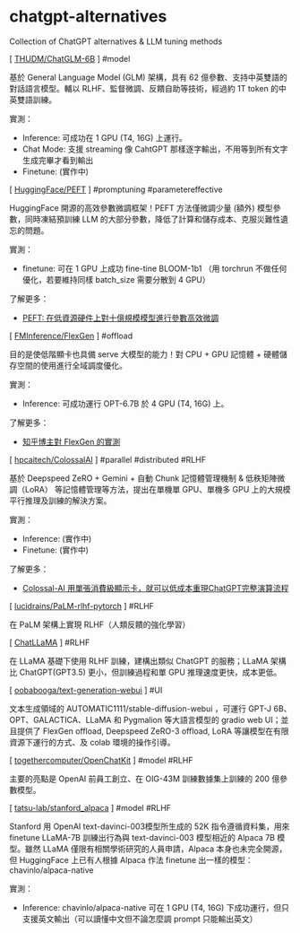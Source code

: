 # chatgpt-alternatives
Collection of ChatGPT alternatives &amp; LLM tuning methods

[ [THUDM/ChatGLM-6B](https://github.com/THUDM/ChatGLM-6B) ]  #model

基於 General Language Model (GLM) 架構，具有 62 億參數、支持中英雙語的對話語言模型。輔以 RLHF、監督微調、反饋自助等技術，經過約 1T token 的中英雙語訓練。

實測：
- Inference: 可成功在 1 GPU (T4, 16G) 上運行。
- Chat Mode: 支援 streaming 像 CahtGPT 那樣逐字輸出，不用等到所有文字生成完畢才看到輸出
- Finetune: (實作中)


[ [HuggingFace/PEFT](https://github.com/huggingface/peft) ]  #promptuning #parametereffective

HuggingFace 開源的高效參數微調框架！PEFT 方法僅微調少量 (額外) 模型參數，同時凍結預訓練 LLM 的大部分參數，降低了計算和儲存成本、克服災難性遺忘的問題。

實測：
- finetune: 可在 1 GPU 上成功 fine-tine BLOOM-1b1 （用 torchrun 不做任何優化，若要維持同樣 batch_size 需要分散到 4 GPU）

了解更多：
- [PEFT: 在低資源硬件上對十億規模模型進行參數高效微調](https://blog.csdn.net/HuggingFace/article/details/129292898)

[ [FMInference/FlexGen](https://github.com/FMInference/FlexGen) ]  #offload

目的是使低階顯卡也具備 serve 大模型的能力！對 CPU + GPU 記憶體 + 硬體儲存空間的使用進行全域調度優化。

實測：
- Inference: 可成功運行 OPT-6.7B 於 4 GPU (T4, 16G) 上。

了解更多：
- [知乎博主對 FlexGen 的實測](https://zhuanlan.zhihu.com/p/610853654)

[ [hpcaitech/ColossalAI](https://github.com/hpcaitech/ColossalAI) ]  #parallel #distributed #RLHF

基於 Deepspeed ZeRO + Gemini + 自動 Chunk 記憶體管理機制 & 低秩矩陣微調（LoRA） 等記憶體管理等方法，提出在單機單 GPU、單機多 GPU 上的大規模平行推理及訓練的解決方案。 

實測：
- Inference: (實作中)
- Finetune: (實作中)

了解更多：
- [Colossal-AI 用單張消費級顯示卡，就可以低成本重現ChatGPT完整演算流程](https://www.techbang.com/posts/104007-chatgpt-colossalai-graphics-card)

[ [lucidrains/PaLM-rlhf-pytorch](https://github.com/lucidrains/PaLM-rlhf-pytorch) ]  #RLHF

在 PaLM 架構上實現 RLHF（人類反饋的強化學習）


[ [ChatLLaMA](https://github.com/juncongmoo/chatllama) ]  #RLHF

在 LLaMA 基礎下使用 RLHF 訓練，建構出類似 ChatGPT 的服務；LLaMA 架構比 ChatGPT(GPT3.5) 更小，但訓練過程和單 GPU 推理速度更快，成本更低。


[ [oobabooga/text-generation-webui](https://github.com/oobabooga/text-generation-webui) ]  #UI

文本生成領域的 AUTOMATIC1111/stable-diffusion-webui ，可運行 GPT-J 6B、OPT、GALACTICA、LLaMA 和 Pygmalion 等大語言模型的 gradio web UI；並且提供了 FlexGen offload, Deepspeed ZeRO-3 offload, LoRA 等讓模型在有限資源下運行的方式、及 colab 環境的操作引導。


[ [togethercomputer/OpenChatKit](https://github.com/togethercomputer/OpenChatKit) ]  #model #RLHF

主要的亮點是 OpenAI 前員工創立、在 OIG-43M 訓練數據集上訓練的 200 億參數模型。


[ [tatsu-lab/stanford_alpaca](https://github.com/tatsu-lab/stanford_alpaca) ]  #model #RLHF

Stanford 用 OpenAI text-davinci-003模型所生成的 52K 指令遵循資料集，用來 finetune LLaMA-7B 訓練出行為與 text-davinci-003 模型相近的 Alpaca 7B 模型。雖然 LLaMA 僅限有相關學術研究的人員申請，Alpaca 本身也未完全開源，但 HuggingFace 上已有人根據 Alpaca 作法 finetune 出一樣的模型： chavinlo/alpaca-native

實測：
- Inference: chavinlo/alpaca-native 可在 1 GPU (T4, 16G) 下成功運行，但只支援英文輸出（可以讀懂中文但不論怎麼調 prompt 只能輸出英文）


